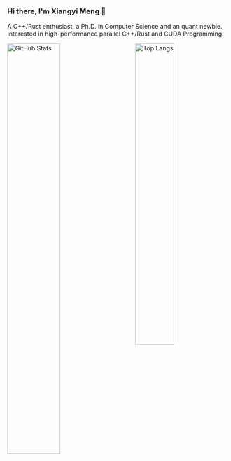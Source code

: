 ### Hi there, I'm Xiangyi Meng 👋
A C++/Rust enthusiast, a Ph.D. in Computer Science and an quant newbie. Interested in high-performance parallel C++/Rust and CUDA Programming.

<p>
	<a href="https://github.com/gaulthiergain"><img width="49%" src="https://github-readme-stats-five-zeta-64.vercel.app/api?username=xymeng16&count_private=true&show_icons=true&hide_title=true&role=OWNER,ORGANIZATION_MEMBER,COLLABORATOR" alt="GitHub Stats" align="left"></a>
	<a href="https://github.com/gaulthiergain"><img width="42%" src="https://github-readme-stats-five-zeta-64.vercel.app/api/top-langs/?username=xymeng16&layout=compact&hide_title=true&role=OWNER,ORGANIZATION_MEMBER" alt="Top Langs" align="right"></a>
</p>
